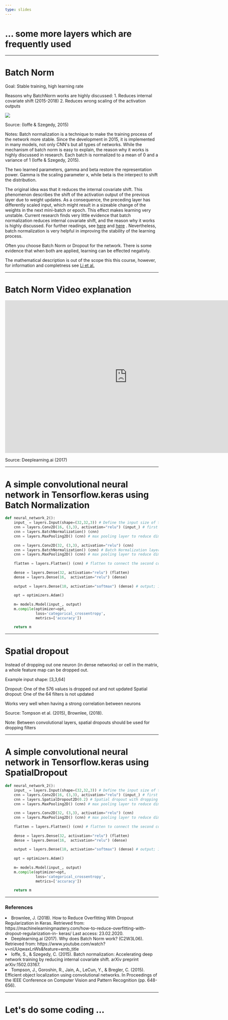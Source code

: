 ```yaml
---
type: slides
---
```


# ... some more layers which are frequently used

---

# Batch Norm
 Goal: Stable training, high learning rate

Reasons why BatchNorm works are highly discussed:
    1. Reduces internal covariate shift (2015-2018)
    2. Reduces wrong scaling of the activation outputs

<img src="vl3/batch_norm.png">

Source: (Ioffe & Szegedy, 2015)


Notes: Batch normalization is a technique to make the training process of the network more stable. Since the development in 2015, it is implemented in many models, not only CNN's but all types of networks. While the mechanism of batch norm is easy to explain, the reason why it works is highly discussed in research. Each batch is normalized to a mean of 0 and a variance of 1 (Ioffe & Szegedy, 2015).

The two learned parameters, gamma and beta restore the representation power. Gamma is the scaling parameter x, while beta is the interpect to shift the distribution.

The original idea was that it reduces the internal covariate shift. This phenomenon describes the shift of the activation output of the previous layer due to weight updates. As a consequence, the preceding layer has differently scaled input, which might result in a sizeable change of the weights in the next mini-batch or epoch. This effect makes learning very unstable. Current research finds very little evidence that batch normalization reduces internal covariate shift, and the reason why it works is highly discussed. For further readings, see <a href="https://arxiv.org/pdf/1805.11604.pdf" target="blank">here</a> and <a href="https://arxiv.org/abs/1805.10694" target="blank">here</a> . Nevertheless, batch normalization is very helpful in improving the stability of the learning process.

Often you choose Batch Norm or Dropout for the network. There is some evidence that when both are applied, learning can be effected negativly. 

The mathematical description is out of the scope this this course, however, for information and completness see <a href="http://openaccess.thecvf.com/content_CVPR_2019/html/Li_Understanding_the_Disharmony_Between_Dropout_and_Batch_Normalization_by_Variance_CVPR_2019_paper.html"> Li et al.</a>

---

# Batch Norm Video explanation

<html>
<iframe width="800" height="500" src="https://www.youtube.com/embed/nUUqwaxLnWs" frameborder="0" allow="accelerometer; autoplay; encrypted-media; gyroscope; picture-in-picture" allowfullscreen></iframe>
</html>

Source: Deeplearning.ai (2017)

---

# A simple convolutional neural network in Tensorflow.keras using Batch Normalization

```python
def neural_network_2():
    input_ = layers.Input(shape=(32,32,3)) # Define the input size of the image
    cnn = layers.Conv2D(16, (3,3), activation="relu") (input_) # first conv layer with 16 filters, by a 3 by 3 kernel size, stride 2, acitvation relu
    cnn = layers.BatchNormalization() (cnn)
    cnn = layers.MaxPooling2D() (cnn) # max pooling layer to reduce dimensions, size 2 by 2 (keras default)
    
    cnn = layers.Conv2D(32, (3,3), activation="relu") (cnn)
    cnn = layers.BatchNormalization() (cnn) # Batch Normalization layer
    cnn = layers.MaxPooling2D() (cnn) # max pooling layer to reduce dimensions, size 2 by 2 (keras default)
    
    flatten = layers.Flatten() (cnn) # flatten to connect the second convolutional layer to the fully connected layers
    
    dense = layers.Dense(32, activation="relu") (flatten)
    dense = layers.Dense(16,  activation="relu") (dense)
    
    output = layers.Dense(10, activation="softmax") (dense) # output; 10 different classes
    
    opt = optimizers.Adam()
    
    m= models.Model(input_, output)
    m.compile(optimizer=opt,
              loss='categorical_crossentropy',
              metrics=['accuracy'])
    
    return m
```

---
# Spatial dropout

Instead of dropping out one neuron (in dense networks) or cell in the matrix, a whole feature map can be dropped out.

Example input shape: [3,3,64] 

Dropout: One of the 576 values is dropped out and not updated 
Spatial dropout: One of the 64 filters is not updated 

Works very well when having a strong correlation between neurons 

Source: Tompson et al. (2015), Brownlee, (2018).


Note: Between convolutional layers, spatial dropouts should be used for dropping filters

---

# A simple convolutional neural network in Tensorflow.keras using SpatialDropout

```python
def neural_network_2():
    input_ = layers.Input(shape=(32,32,3)) # Define the input size of the image
    cnn = layers.Conv2D(16, (3,3), activation="relu") (input_) # first conv layer with 16 filters, by a 3 by 3 kernel size, stride 2, acitvation relu
    cnn = layers.SpatialDropout2D(0.2) # Spatial dropout with dropping rate of 20%
    cnn = layers.MaxPooling2D() (cnn) # max pooling layer to reduce dimensions, size 2 by 2 (keras default)
    
    cnn = layers.Conv2D(32, (3,3), activation="relu") (cnn)
    cnn = layers.MaxPooling2D() (cnn) # max pooling layer to reduce dimensions, size 2 by 2 (keras default)
    
    flatten = layers.Flatten() (cnn) # flatten to connect the second convolutional layer to the fully connected layers
    
    dense = layers.Dense(32, activation="relu") (flatten)
    dense = layers.Dense(16,  activation="relu") (dense)
    
    output = layers.Dense(10, activation="softmax") (dense) # output; 10 different classes
    
    opt = optimizers.Adam()
    
    m= models.Model(input_, output)
    m.compile(optimizer=opt,
              loss='categorical_crossentropy',
              metrics=['accuracy'])
    
    return m
```

---

<html>
<h3>References</h3>
<list>
        <li>Brownlee, J. (2018). How to Reduce Overfitting With Dropout Regularization in Keras. Retrieved 
                from: https://machinelearningmastery.com/how-to-reduce-overfitting-with-dropout-regularization-in-
                keras/ Last access: 23.02.2020. </li>
        <li>Deeplearning.ai (2017). Why does Batch Norm work? (C2W3L06). Retrieved from: https://www.youtube.com/watch?v=nUUqwaxLnWs&feature=emb_title</li>
        <li>Ioffe, S., & Szegedy, C. (2015). Batch normalization: Accelerating deep network training by reducing 
            internal covariate shift. arXiv preprint arXiv:1502.03167.</li>
        <li>Tompson, J., Goroshin, R., Jain, A., LeCun, Y., & Bregler, C. (2015). Efficient object localization 
            using convolutional networks. In Proceedings of the IEEE Conference on Computer Vision and Pattern 
            Recognition (pp. 648-656).</li>
</list>
</html>

---

# Let's do some coding ... 